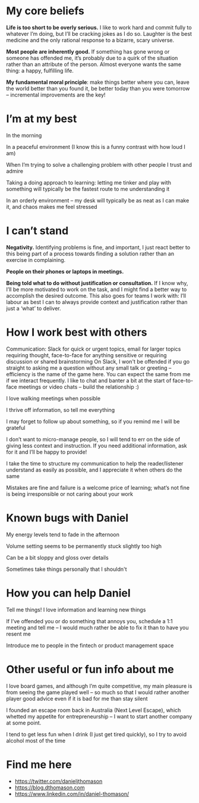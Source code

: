 # My core beliefs
**Life is too short to be overly serious.** I like to work hard and commit fully to whatever I’m doing, but I’ll be cracking jokes as I do so. Laughter is the best medicine and the only rational response to a bizarre, scary universe.

**Most people are inherently good.** If something has gone wrong or someone has offended me, it’s probably due to a quirk of the situation rather than an attribute of the person. Almost everyone wants the same thing: a happy, fulfilling life.

**My fundamental moral principle**: make things better where you can, leave the world better than you found it, be better today than you were tomorrow – incremental improvements are the key!
# I’m at my best
In the morning

In a peaceful environment (I know this is a funny contrast with how loud I am)

When I’m trying to solve a challenging problem with other people I trust and admire

Taking a doing approach to learning: letting me tinker and play with something will typically be the fastest route to me understanding it

In an orderly environment – my desk will typically be as neat as I can make it, and chaos makes me feel stressed
# I can’t stand
**Negativity.** Identifying problems is fine, and important, I just react better to this being part of a process towards finding a solution rather than an exercise in complaining.

**People on their phones or laptops in meetings.**

**Being told what to do without justification or consultation.** If I know why, I’ll be more motivated to work on the task, and I might find a better way to accomplish the desired outcome. This also goes for teams I work with: I’ll labour as best I can to always provide context and justification rather than just a ‘what’ to deliver.
# How I work best with others
Communication: Slack for quick or urgent topics, email for larger topics requiring thought, face-to-face for anything sensitive or requiring discussion or shared brainstorming
On Slack, I won't be offended if you go straight to asking me a question without any small talk or greeting – efficiency is the name of the game here. You can expect the same from me if we interact frequently.
        I like to chat and banter a bit at the start of face-to-face meetings or video chats – build the relationship :)

I love walking meetings when possible

I thrive off information, so tell me everything

I may forget to follow up about something, so if you remind me I will be grateful

I don’t want to micro-manage people, so I will tend to err on the side of giving less context and instruction. If you need additional information, ask for it and I’ll be happy to provide!

I take the time to structure my communication to help the reader/listener understand as easily as possible, and I appreciate it when others do the same

Mistakes are fine and failure is a welcome price of learning; what’s not fine is being irresponsible or not caring about your work
# Known bugs with Daniel
My energy levels tend to fade in the afternoon

Volume setting seems to be permanently stuck slightly too high

Can be a bit sloppy and gloss over details

Sometimes take things personally that I shouldn't
# How you can help Daniel
Tell me things! I love information and learning new things

If I’ve offended you or do something that annoys you, schedule a 1:1 meeting and tell me – I would much rather be able to fix it than to have you resent me

Introduce me to people in the fintech or product management space
# Other useful or fun info about me
I love board games, and although I’m quite competitive, my main pleasure is from seeing the game played well – so much so that I would rather another player good advice even if it is bad for me than stay silent

I founded an escape room back in Australia (Next Level Escape), which whetted my appetite for entrepreneurship – I want to start another company at some point.

I tend to get less fun when I drink (I just get tired quickly), so I try to avoid alcohol most of the time
# Find me here
* https://twitter.com/danieljthomason
* https://blog.dthomason.com
* https://www.linkedin.com/in/daniel-thomason/
